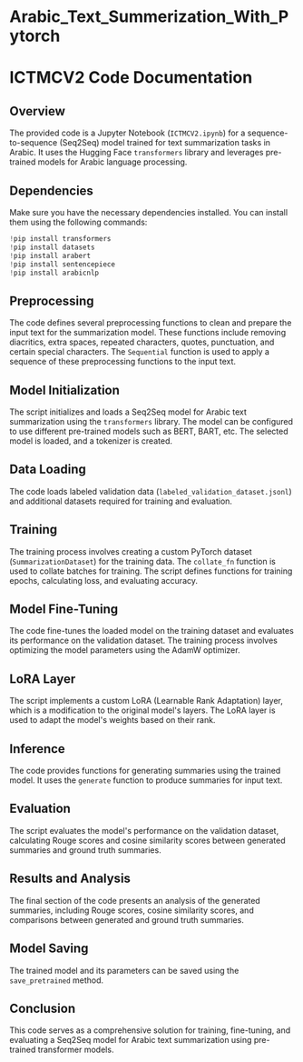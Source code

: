 # Arabic_Text_Summerization_With_Pytorch
# ICTMCV2 Code Documentation

## Overview
The provided code is a Jupyter Notebook (`ICTMCV2.ipynb`) for a sequence-to-sequence (Seq2Seq) model trained for text summarization tasks in Arabic. It uses the Hugging Face `transformers` library and leverages pre-trained models for Arabic language processing.

## Dependencies
Make sure you have the necessary dependencies installed. You can install them using the following commands:
```python
!pip install transformers
!pip install datasets
!pip install arabert
!pip install sentencepiece
!pip install arabicnlp
```

## Preprocessing
The code defines several preprocessing functions to clean and prepare the input text for the summarization model. These functions include removing diacritics, extra spaces, repeated characters, quotes, punctuation, and certain special characters. The `Sequential` function is used to apply a sequence of these preprocessing functions to the input text.

## Model Initialization
The script initializes and loads a Seq2Seq model for Arabic text summarization using the `transformers` library. The model can be configured to use different pre-trained models such as BERT, BART, etc. The selected model is loaded, and a tokenizer is created.

## Data Loading
The code loads labeled validation data (`labeled_validation_dataset.jsonl`) and additional datasets required for training and evaluation.

## Training
The training process involves creating a custom PyTorch dataset (`SummarizationDataset`) for the training data. The `collate_fn` function is used to collate batches for training. The script defines functions for training epochs, calculating loss, and evaluating accuracy.

## Model Fine-Tuning
The code fine-tunes the loaded model on the training dataset and evaluates its performance on the validation dataset. The training process involves optimizing the model parameters using the AdamW optimizer.

## LoRA Layer
The script implements a custom LoRA (Learnable Rank Adaptation) layer, which is a modification to the original model's layers. The LoRA layer is used to adapt the model's weights based on their rank.

## Inference
The code provides functions for generating summaries using the trained model. It uses the `generate` function to produce summaries for input text.

## Evaluation
The script evaluates the model's performance on the validation dataset, calculating Rouge scores and cosine similarity scores between generated summaries and ground truth summaries.

## Results and Analysis
The final section of the code presents an analysis of the generated summaries, including Rouge scores, cosine similarity scores, and comparisons between generated and ground truth summaries.

## Model Saving
The trained model and its parameters can be saved using the `save_pretrained` method.

## Conclusion
This code serves as a comprehensive solution for training, fine-tuning, and evaluating a Seq2Seq model for Arabic text summarization using pre-trained transformer models.
